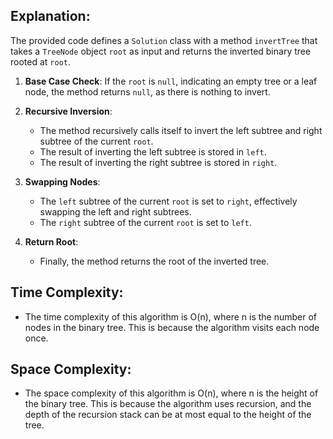 ## Explanation:

The provided code defines a `Solution` class with a method `invertTree` that takes a `TreeNode` object `root` as input and returns the inverted binary tree rooted at `root`.

1. **Base Case Check**: If the `root` is `null`, indicating an empty tree or a leaf node, the method returns `null`, as there is nothing to invert.

2. **Recursive Inversion**: 
    - The method recursively calls itself to invert the left subtree and right subtree of the current `root`.
    - The result of inverting the left subtree is stored in `left`.
    - The result of inverting the right subtree is stored in `right`.

3. **Swapping Nodes**:
    - The `left` subtree of the current `root` is set to `right`, effectively swapping the left and right subtrees.
    - The `right` subtree of the current `root` is set to `left`.

4. **Return Root**: 
    - Finally, the method returns the root of the inverted tree.

## Time Complexity:
- The time complexity of this algorithm is O(n), where n is the number of nodes in the binary tree. This is because the algorithm visits each node once.

## Space Complexity:
- The space complexity of this algorithm is O(n), where n is the height of the binary tree. This is because the algorithm uses recursion, and the depth of the recursion stack can be at most equal to the height of the tree.

